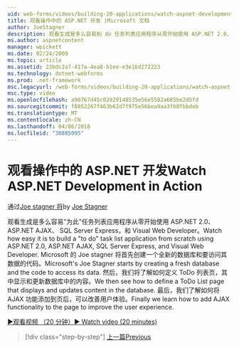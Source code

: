 ```yaml
---
uid: web-forms/videos/building-20-applications/watch-aspnet-development-in-action
title: 观看操作中的 ASP.NET 开发 |Microsoft 文档
author: JoeStagner
description: 观看生成是多么容易到 do 任务列表应用程序从零开始使用 ASP.NET 2.0、 ASP.NET AJAX、 SQL Server Express，和 Visual Web Developer。 Mic...
ms.author: aspnetcontent
manager: wpickett
ms.date: 02/24/2009
ms.topic: article
ms.assetid: 23bdc2a7-417a-4ea8-b1ee-e3e1bd272223
ms.technology: dotnet-webforms
ms.prod: .net-framework
msc.legacyurl: /web-forms/videos/building-20-applications/watch-aspnet-development-in-action
msc.type: video
ms.openlocfilehash: a90767d45c02929148535e56e5582a685be2d5fd
ms.sourcegitcommit: f8852267f463b62d7f975e56bea9aa3f68fbbdeb
ms.translationtype: MT
ms.contentlocale: zh-CN
ms.lasthandoff: 04/06/2018
ms.locfileid: "30885095"
---
```

<a name="watch-aspnet-development-in-action"></a><span data-ttu-id="79c89-104">观看操作中的 ASP.NET 开发</span><span class="sxs-lookup"><span data-stu-id="79c89-104">Watch ASP.NET Development in Action</span></span>
====================
<span data-ttu-id="79c89-105">通过[Joe stagner 将](https://github.com/JoeStagner)</span><span class="sxs-lookup"><span data-stu-id="79c89-105">by [Joe Stagner](https://github.com/JoeStagner)</span></span>

<span data-ttu-id="79c89-106">观看生成是多么容易"为此"任务列表应用程序从零开始使用 ASP.NET 2.0、 ASP.NET AJAX、 SQL Server Express，和 Visual Web Developer。</span><span class="sxs-lookup"><span data-stu-id="79c89-106">Watch how easy it is to build a "to do" task list application from scratch using ASP.NET 2.0, ASP.NET AJAX, SQL Server Express, and Visual Web Developer.</span></span> <span data-ttu-id="79c89-107">Microsoft 的 Joe stagner 将首先创建一个全新的数据库和要访问其数据的代码。</span><span class="sxs-lookup"><span data-stu-id="79c89-107">Microsoft's Joe Stagner starts by creating a fresh database and the code to access its data.</span></span> <span data-ttu-id="79c89-108">然后，我们将了解如何定义 ToDo 列表页，其中显示和更新数据库中的内容。</span><span class="sxs-lookup"><span data-stu-id="79c89-108">We then see how to define a ToDo List page that displays and updates content in the database.</span></span> <span data-ttu-id="79c89-109">最后，我们了解如何将 AJAX 功能添加到页后，可以改善用户体验。</span><span class="sxs-lookup"><span data-stu-id="79c89-109">Finally we learn how to add AJAX functionality to the page to improve the user experience.</span></span>

[<span data-ttu-id="79c89-110">&#9654;观看视频 （20 分钟）</span><span class="sxs-lookup"><span data-stu-id="79c89-110">&#9654; Watch video (20 minutes)</span></span>](https://channel9.msdn.com/Blogs/ASP-NET-Site-Videos/watch-aspnet-development-in-action)

> [!div class="step-by-step"]
> [<span data-ttu-id="79c89-111">上一篇</span><span class="sxs-lookup"><span data-stu-id="79c89-111">Previous</span></span>](lesson-8-working-with-the-gridview-and-formview.md)
